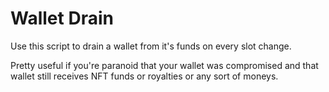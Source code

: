 # Wallet Drain

Use this script to drain a wallet from it's funds on every slot change.

Pretty useful if you're paranoid that your wallet was compromised and that wallet still 
receives NFT funds or royalties or any sort of moneys.
